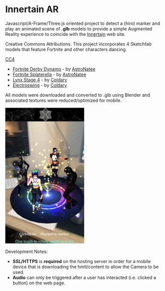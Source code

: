 # Innertain AR
Javascript/A-Frame/Three.js oriented project to detect a (hiro) marker and
play an animated scene of **.glb** models to provide a simple Augmented Reality experience to 
coincide with the [Innertain](https://innertain.com/) web site. 

Creative Commons Attributions.
This project incorporates 4 Sketchfab models that feature Fortnite and
other characters dancing. 

[CC4](https://creativecommons.org/licenses/by/4.0/)

- [Fortnite Derby Dynamo](https://sketchfab.com/3d-models/fortnite-derby-dynamo-with-freewheelin-emote-46e94894780842b09d5eb2e73867d053) - by [AstroNatee](https://sketchfab.com/AstroNatee)
- [Fortnite Splaterella](https://sketchfab.com/3d-models/fortnite-splatterella-with-criss-cross-emote-b71030dca31d450f9d1a924050805fce) - by [AstroNatee](https://sketchfab.com/AstroNatee)
- [Lynx Stage 4](https://sketchfab.com/3d-models/lynx-stage-4-true-heart-a754d9c549584f09a99937b94e2ba25d) - by [Coldary](https://sketchfab.com/Coldary)
- [Electroswing](https://sketchfab.com/3d-models/electroswing-b16232a3f1a443248f964492ab1dc151?fbclid=IwAR2Ls0_tG5R010BHps6_i6RH3AkDGKrEE6lex2HD_KO_yqsWKgraOAw4uF8) - by [Coldary](https://sketchfab.com/Coldary)

All models were downloaded and converted to .glb using Blender and associated textures were reduced/optimized for mobile.

<img src="./capture.jpg" alt="Innertain" width="250"/>


Development Notes:

- **SSL/HTTPS** is **required** on the hosting server in order for a mobile device that is downloading
the hmtl/content to allow the Camera to be used.
- **Audio** can only be triggered after a user has interacted (i.e. clicked a button) on the web page.




